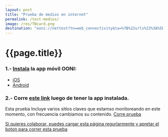 ```yaml
---
layout: post
title: "Prueba de medios en internet"
permalink: /test-medios/
image: /res/TWcard.png
destination: "ooni://nettest?tn=web_connectivity&ta=%7B%22urls%22%3A%5B%22https%3A%2F%2Frunrun.es%22%2C%22http%3A%2F%2Fefectococuyo.com%22%2C%22http%3A%2F%2Fcronica.uno%22%2C%22http%3A%2F%2Fpuntodecorte.com%22%2C%22http%3A%2F%2Felpitazo.com%2F%22%2C%22http%3A%2F%2Felpitazo.info%2F%22%2C%22http%3A%2F%2Felpitazo.net%2F%22%2C%22http%3A%2F%2Fwww.el-nacional.com%2F%22%2C%22http%3A%2F%2Fwww.infobae.com%2F%22%2C%22http%3A%2F%2Fmaduradas.com%2F%22%2C%22http%3A%2F%2Fminuto30.com%2F%22%2C%22http%3A%2F%2Fnoticiaaldia.com%2F%22%2C%22http%3A%2F%2Fnoticias.com%2F%22%2C%22http%3A%2F%2Fntn24.com%2F%22%2C%22http%3A%2F%2Fntn24america.com%2F%22%2C%22http%3A%2F%2Feluniversal.com%22%2C%22http%3A%2F%2Fcontrapunto.com%22%2C%22http%3A%2F%2Felcooperante.com%22%2C%22http%3A%2F%2Fcorreodelcaroni.com%22%2C%22http%3A%2F%2Finfodio.com%22%2C%22http%3A%2F%2Falekboyd.blogspot.com%22%2C%22http%3A%2F%2Fbloquedearmas.com%22%2C%22https%3A%2F%2Fcnnespanol.cnn.com%2F%22%2C%22http%3A%2F%2Fwww.meridiano.com.ve%2F%22%2C%22http%3A%2F%2Fwww.2001.com.ve%2F%22%2C%22https%3A%2F%2Fwww.nytimes.com%2F%22%2C%22https%3A%2F%2Fwww.univision.com%2F%22%2C%22http%3A%2F%2Farmando.info%2F%22%2C%22https%3A%2F%2Farmando.info%2F%22%2C%22https%3A%2F%2Fvivoplay.net%2F%22%2C%22http%3A%2F%2Fvivoplay.net%2F%22%2C%22https%3A%2F%2Fnoticiasvenezuela.org%2F%22%2C%22https%3A%2F%2Fnoticias.com%2F%22%2C%22http%3A%2F%2Fel-nacional.com%2F%22%2C%22http%3A%2F%2Felnacional.com%2F%22%2C%22https%3A%2F%2Fel-nacional.com%2F%22%2C%22http%3A%2F%2Feluniversal.com%2F%22%2C%22http%3A%2F%2Fevtvmiami.com%2F%22%2C%22https%3A%2F%2Fevtvmiami.com%2F%22%2C%22http%3A%2F%2Fwww.vpitv.com%2F%22%2C%22https%3A%2F%2Fwww.vpitv.com%2F%22%2C%22http%3A%2F%2Fwww.eltiempo.com%2F%22%2C%22https%3A%2F%2Fsoundcloud.com%2F%22%2C%22https%3A%2F%2Fwww.change.org%2F%22%2C%22https%3A%2F%2Felpitazo.net%22%2C%22https%3A%2F%2Felpitazo.ml%22%2C%22https%3A%2F%2Felpitazo.info%22%2C%22https%3A%2F%2Felpitazo.com%22%2C%22http%3A%2F%2Fvesinfiltro.com%22%2C%22http%3A%2F%2Frun.ooni.io%22%2C%22http%3A%2F%2Falbertonews.com%22%2C%22https%3A%2F%2Fwww.aporrea.org%22%2C%22https%3A%2F%2Fwww.change.org%22%2C%22http%3A%2F%2Fcoronavirusvenezuela.info%22%2C%22http%3A%2F%2Fwww.2001.com.ve%22%2C%22https%3A%2F%2Fefectococuyo.com%22%2C%22https%3A%2F%2Fwww.lapatilla.com%22%2C%22https%3A%2F%2Flivestream.com%22%2C%22http%3A%2F%2Fmeridiano.net%22%2C%22http%3A%2F%2Fpornhub.com%22%2C%22https%3A%2F%2Fpresidenciave.com%22%2C%22https%3A%2F%2Fsoundcloud.com%22%2C%22https%3A%2F%2Fwww.tunnelbear.com%22%2C%22https%3A%2F%2Fvamosbien.com%22%2C%22https%3A%2F%2Fvivoplay.net%22%5D%7D&mv=1.2.0"
---
```


# {{page.title}}
### 1.- [Instala](https://ooni.torproject.org/install/) la app móvil OONI:
* [iOS](https://itunes.apple.com/us/app/id1199566366)
* [Android](https://play.google.com/store/apps/details?id=org.openobservatory.ooniprobe)

### 2.- Corre [este link]({{page.destination}}) luego de tener la app instalada.

Esta prueba Incluye varios sitios claves que estamso monitoreando en este momento, con frecuencia cambiamos su contenido. <a class="btn btn-info" href="{{page.destination}}">Corre prueba

Si quieres colaborar, puedes cargar esta página regurlarmente y apretar el boton para [correr esta prueba]({{page.destination}})
